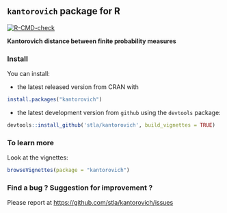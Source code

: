 ## `kantorovich` package for R

<!-- badges: start -->
[![R-CMD-check](https://github.com/stla/kantorovich/actions/workflows/R-CMD-check.yaml/badge.svg)](https://github.com/stla/kantorovich/actions/workflows/R-CMD-check.yaml)
<!-- badges: end -->

**Kantorovich distance between finite probability measures**

### Install ###

You can install:

- the latest released version from CRAN with 

```r
install.packages("kantorovich")
```

- the latest development version from `github` using the `devtools` package:

```r
devtools::install_github('stla/kantorovich', build_vignettes = TRUE)
```

### To learn more ###

Look at the vignettes:

```r
browseVignettes(package = "kantorovich")
```

### Find a bug ? Suggestion for improvement ?

Please report at https://github.com/stla/kantorovich/issues
